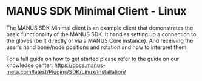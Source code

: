# MANUS SDK Minimal Client - Linux
The MANUS SDK Minimal client is an example client that demonstrates the basic functionality of the MANUS SDK. It handles setting up a connection to the gloves (be it directly or via a MANUS Core instance). And receiving the user's hand bone/node positions and rotation and how to interpret them.

For a full guide on how to get started please refer to the guide on our knowledge center: https://docs.manus-meta.com/latest/Plugins/SDK/Linux/Installation/